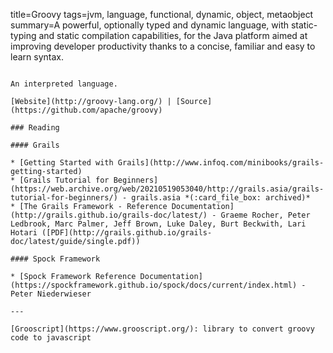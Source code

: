 title=Groovy
tags=jvm, language, functional, dynamic, object, metaobject
summary=A powerful, optionally typed and dynamic language, with static-typing and static compilation capabilities, for the Java platform aimed at improving developer productivity thanks to a concise, familiar and easy to learn syntax.
~~~~~~

An interpreted language.

[Website](http://groovy-lang.org/) | [Source](https://github.com/apache/groovy)

### Reading

#### Grails

* [Getting Started with Grails](http://www.infoq.com/minibooks/grails-getting-started)
* [Grails Tutorial for Beginners](https://web.archive.org/web/20210519053040/http://grails.asia/grails-tutorial-for-beginners/) - grails.asia *(:card_file_box: archived)*
* [The Grails Framework - Reference Documentation](http://grails.github.io/grails-doc/latest/) - Graeme Rocher, Peter Ledbrook, Marc Palmer, Jeff Brown, Luke Daley, Burt Beckwith, Lari Hotari ([PDF](http://grails.github.io/grails-doc/latest/guide/single.pdf))

#### Spock Framework

* [Spock Framework Reference Documentation](https://spockframework.github.io/spock/docs/current/index.html) - Peter Niederwieser

---

[Grooscript](https://www.grooscript.org/): library to convert groovy code to javascript

